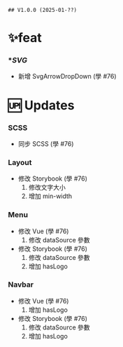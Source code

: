 `## V1.0.0 (2025-01-??)`

# ✨feat

### **SVG*
- 新增 SvgArrowDropDown (學 #76)

# 🆙 Updates

### **SCSS**
- 同步 SCSS (學 #76)

### **Layout**
- 修改 Storybook (學 #76)
    1. 修改文字大小
    2. 增加 min-width

### **Menu**
- 修改 Vue (學 #76)
  1. 修改 dataSource 參數
- 修改 Storybook (學 #76)
  1. 修改 dataSource 參數
  2. 增加 hasLogo

### **Navbar**
- 修改 Vue (學 #76)
  1. 增加 hasLogo
- 修改 Storybook (學 #76)
  1. 修改 dataSource 參數
  2. 增加 hasLogo